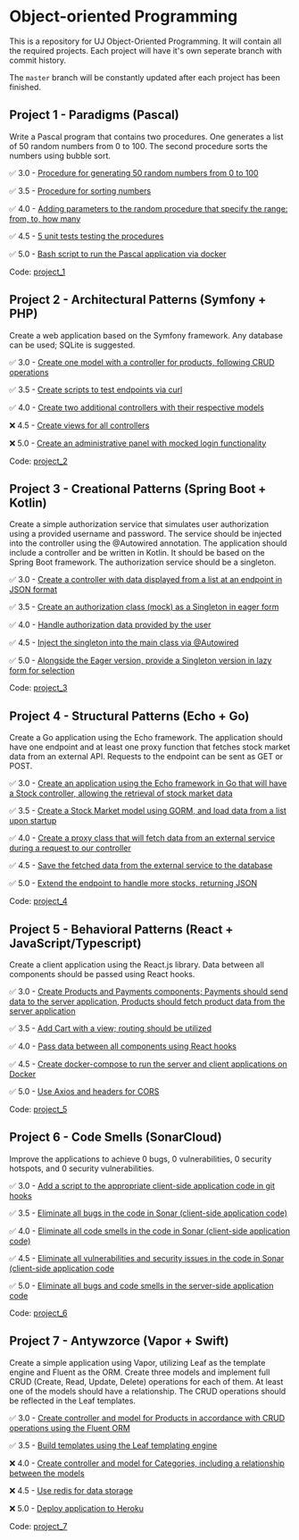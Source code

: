 # Object-oriented Programming

This is a repository for UJ Object-Oriented Programming. It will contain all the required projects. Each project will have it's own seperate branch with commit history.

The `master` branch will be constantly updated after each project has been finished.

## Project 1 - Paradigms (Pascal)

Write a Pascal program that contains two procedures. One generates a list of 50 random numbers from 0 to 100. The second procedure sorts the numbers using bubble sort.

:white_check_mark: 3.0 - [Procedure for generating 50 random numbers from 0 to 100](https://github.com/frieZZerr/UJ-OOP/commit/01af0d315f8387332cccf4077562b14c57e1f1ef)

:white_check_mark: 3.5 - [Procedure for sorting numbers](https://github.com/frieZZerr/UJ-OOP/commit/5e3ef3632f4afc73285d3923e054ffedd5216599)

:white_check_mark: 4.0 - [Adding parameters to the random procedure that specify the range: from, to, how many](https://github.com/frieZZerr/UJ-OOP/commit/a6d855aae07a421aa03121e0c8d2a1b8aaf502d0)

:white_check_mark: 4.5 - [5 unit tests testing the procedures](https://github.com/frieZZerr/UJ-OOP/commit/f6c8e33df635d695e841d21f10fd5c75bca51c24)

:white_check_mark: 5.0 - [Bash script to run the Pascal application via docker](https://github.com/frieZZerr/UJ-OOP/commit/377a2af19cc1fbdf746e1d9d89a5d1d22a26c569)

Code: [project_1](https://github.com/frieZZerr/UJ-OOP/tree/project_1)

## Project 2 - Architectural Patterns (Symfony + PHP)

Create a web application based on the Symfony framework. Any database can be used; SQLite is suggested.

:white_check_mark: 3.0 - [Create one model with a controller for products, following CRUD operations](https://github.com/frieZZerr/UJ-OOP/commit/6cfe1354bfda563bd58c4589d4487acf38c8e572)

:white_check_mark: 3.5 - [Create scripts to test endpoints via curl](https://github.com/frieZZerr/UJ-OOP/commit/a5a2fac3b25e90c8993798696368e260132d9d66)

:white_check_mark: 4.0 - [Create two additional controllers with their respective models](https://github.com/frieZZerr/UJ-OOP/commit/24d95caf9ee40ed8b88477ed7549a07a8ebaefdc)

:x: 4.5 - [Create views for all controllers]()

:x: 5.0 - [Create an administrative panel with mocked login functionality]()

Code: [project_2](https://github.com/frieZZerr/UJ-OOP/tree/project_2)

## Project 3 - Creational Patterns (Spring Boot + Kotlin)

Create a simple authorization service that simulates user authorization using a provided username and password. The service should be injected into the controller using the @Autowired annotation. The application should include a controller and be written in Kotlin. It should be based on the Spring Boot framework. The authorization service should be a singleton.

:white_check_mark: 3.0 - [Create a controller with data displayed from a list at an endpoint in JSON format](https://github.com/frieZZerr/UJ-OOP/commit/09bb34297f8f7b213bfb4ca1579ea1c5bfd498e8)

:white_check_mark: 3.5 - [Create an authorization class (mock) as a Singleton in eager form](https://github.com/frieZZerr/UJ-OOP/commit/f77745d93106aa265638f6d516fd42b26f88631a)

:white_check_mark: 4.0 - [Handle authorization data provided by the user](https://github.com/frieZZerr/UJ-OOP/commit/0b880c1e1953aa2ae8076e60ad7359c46fdc78f0)

:white_check_mark: 4.5 - [Inject the singleton into the main class via @Autowired](https://github.com/frieZZerr/UJ-OOP/commit/cc83d5f598517392b299a876b97cdb01432ada3c)

:white_check_mark: 5.0 - [Alongside the Eager version, provide a Singleton version in lazy form for selection](https://github.com/frieZZerr/UJ-OOP/commit/e543edc5b484039c39558b62b76c88534bcbdc34)

Code: [project_3](https://github.com/frieZZerr/UJ-OOP/tree/project_3)

## Project 4 - Structural Patterns (Echo + Go)

Create a Go application using the Echo framework. The application should have one endpoint and at least one proxy function that fetches stock market data from an external API. Requests to the endpoint can be sent as GET or POST.

:white_check_mark: 3.0 - [Create an application using the Echo framework in Go that will have a Stock controller, allowing the retrieval of stock market data](https://github.com/frieZZerr/UJ-OOP/commit/75097584d5824fee64b4d3eea70b0ad8d15c41e2)

:white_check_mark: 3.5 - [Create a Stock Market model using GORM, and load data from a list upon startup](https://github.com/frieZZerr/UJ-OOP/commit/db1de5a2eaa192f0c18820d58e1434b77ded219c)

:white_check_mark: 4.0 - [Create a proxy class that will fetch data from an external service during a request to our controller](https://github.com/frieZZerr/UJ-OOP/commit/9fecb51e316bde2d1c67fc3fef1d25bdaf8cdbb0)

:white_check_mark: 4.5 - [Save the fetched data from the external service to the database](https://github.com/frieZZerr/UJ-OOP/commit/db1de5a2eaa192f0c18820d58e1434b77ded219c)

:white_check_mark: 5.0 - [Extend the endpoint to handle more stocks, returning JSON](https://github.com/frieZZerr/UJ-OOP/commit/db1de5a2eaa192f0c18820d58e1434b77ded219c)

Code: [project_4](https://github.com/frieZZerr/UJ-OOP/tree/project_4)

## Project 5 - Behavioral Patterns (React + JavaScript/Typescript)

Create a client application using the React.js library. Data between all components should be passed using React hooks.

:white_check_mark: 3.0 - [Create Products and Payments components; Payments should send data to the server application, Products should fetch product data from the server application](https://github.com/frieZZerr/UJ-OOP/commit/6a45bb25710bded56e8e55b2719bc4961050a763)

:white_check_mark: 3.5 - [Add Cart with a view; routing should be utilized](https://github.com/frieZZerr/UJ-OOP/commit/6a45bb25710bded56e8e55b2719bc4961050a763)

:white_check_mark: 4.0 - [Pass data between all components using React hooks](https://github.com/frieZZerr/UJ-OOP/commit/6a45bb25710bded56e8e55b2719bc4961050a763)

:white_check_mark: 4.5 - [Create docker-compose to run the server and client applications on Docker](https://github.com/frieZZerr/UJ-OOP/commit/6a45bb25710bded56e8e55b2719bc4961050a763)

:white_check_mark: 5.0 - [Use Axios and headers for CORS](https://github.com/frieZZerr/UJ-OOP/commit/6a45bb25710bded56e8e55b2719bc4961050a763)

Code: [project_5](https://github.com/frieZZerr/UJ-OOP/tree/project_5)

## Project 6 - Code Smells (SonarCloud)

Improve the applications to achieve 0 bugs, 0 vulnerabilities, 0 security hotspots, and 0 security vulnerabilities.

:white_check_mark: 3.0 - [Add a script to the appropriate client-side application code in git hooks](https://github.com/frieZZerr/UJ-OOP/commit/98274e06c8451ef7f8d1f31707fd349711ff0c6f)

:white_check_mark: 3.5 - [Eliminate all bugs in the code in Sonar (client-side application code)](https://github.com/frieZZerr/UJ-OOP/commit/98274e06c8451ef7f8d1f31707fd349711ff0c6f)

:white_check_mark: 4.0 - [Eliminate all code smells in the code in Sonar (client-side application code)](https://github.com/frieZZerr/UJ-OOP/commit/98274e06c8451ef7f8d1f31707fd349711ff0c6f)

:white_check_mark: 4.5 - [Eliminate all vulnerabilities and security issues in the code in Sonar (client-side application code](https://github.com/frieZZerr/UJ-OOP/commit/98274e06c8451ef7f8d1f31707fd349711ff0c6f)

:white_check_mark: 5.0 - [Eliminate all bugs and code smells in the server-side application code](https://github.com/frieZZerr/UJ-OOP/commit/98274e06c8451ef7f8d1f31707fd349711ff0c6f)

Code: [project_6](https://github.com/frieZZerr/UJ-OOP/tree/project_6)

## Project 7 - Antywzorce (Vapor + Swift)

Create a simple application using Vapor, utilizing Leaf as the template engine and Fluent as the ORM. Create three models and implement full CRUD (Create, Read, Update, Delete) operations for each of them. At least one of the models should have a relationship. The CRUD operations should be reflected in the Leaf templates.

:white_check_mark: 3.0 - [Create controller and model for Products in accordance with CRUD operations using the Fluent ORM](https://github.com/frieZZerr/UJ-OOP/commit/9cf215ca3972b0216d190343adb0b82275f55084)

:white_check_mark: 3.5 - [Build templates using the Leaf templating engine](https://github.com/frieZZerr/UJ-OOP/commit/9cf215ca3972b0216d190343adb0b82275f55084)

:x: 4.0 - [Create controller and model for Categories, including a relationship between the models]()

:x: 4.5 - [Use redis for data storage]()

:x: 5.0 - [Deploy application to Heroku]()

Code: [project_7](https://github.com/frieZZerr/UJ-OOP/tree/project_7)
